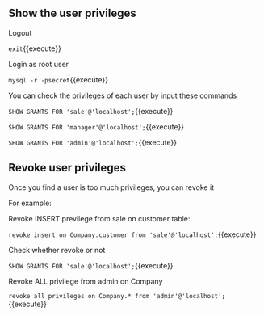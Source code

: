 ## Show the user privileges

Logout

`exit`{{execute}}

Login as root user

`mysql -r -psecret`{{execute}}

You can check the privileges of each user by input these commands

`SHOW GRANTS FOR 'sale'@'localhost';`{{execute}}

`SHOW GRANTS FOR 'manager'@'localhost';`{{execute}}

`SHOW GRANTS FOR 'admin'@'localhost';`{{execute}}


## Revoke user privileges

Once you find a user is too much privileges, you can revoke it

For example:

Revoke INSERT previlege from sale on customer table:

`revoke insert on Company.customer from 'sale'@'localhost';`{{execute}}

Check whether revoke or not

`SHOW GRANTS FOR 'sale'@'localhost';`{{execute}}

Revoke ALL privilege from admin on Company

`revoke all privileges on Company.* from 'admin'@'localhost';`{{execute}}
